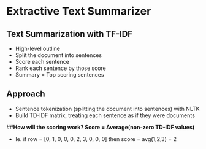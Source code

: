 # Extractive Text Summarizer

## Text Summarization with TF-IDF

+ High-level outline
+ Split the document into sentences
+ Score each sentence
+ Rank each sentence by those score
+ Summary = Top scoring sentences

## Approach

+ Sentence tokenization (splitting the document into sentences) with NLTK
+ Build TD-IDF matrix, treating each sentence as if they were documents

##**How will the scoring work? Score = Average(non-zero TD-IDF values)**
+ Ie. if row = [0, 1, 0, 0, 0, 2, 3, 0, 0, 0] then score = avg(1,2,3) = 2

